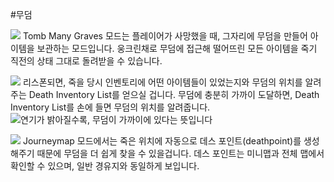 #무덤

![](grave.png)
Tomb Many Graves 모드는 플레이어가 사망했을 때, 그자리에 무덤을 만들어 아이템을 보관하는 모드입니다. 웅크린채로 무덤에 접근해 떨어뜨린 모든 아이템을 죽기 직전의 상태 그대로 돌려받을 수 있습니다.

![](deathinventorylist.png)
리스폰되면, 죽을 당시 인벤토리에 어떤 아이템들이 있었는지와 무덤의 위치를 알려주는 Death Inventory List를 얻으실 겁니다. 무덤에 충분히 가까이 도달하면, Death Inventory List를 손에 들면 무덤의 위치를 알려줍니다.
![연기가 밝아질수록, 무덤이 가까이에 있다는 뜻입니다](pointer.png)


![](waypoint.png)
Journeymap 모드에서는 죽은 위치에 자동으로 데스 포인트(deathpoint)를 생성해주기 때문에 무덤을 더 쉽게 찾을 수 있을겁니다. 데스 포인트는 미니맵과 전체 맵에서 확인할 수 있으며, 일반 경유지와 동일하게 보입니다.